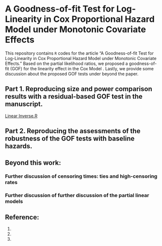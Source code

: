 # A Goodness-of-fit Test for Log-Linearity in Cox Proportional Hazard Model under Monotonic Covariate Effects #

This repository contains  ```R``` codes for the article “A Goodness-of-fit Test for Log-Linearity in Cox Proportional Hazard Model under Monotonic Covariate Effects.” 
Based on the partial likelihood ratios, we proposed a goodness-of-fit (GOF) for the linearity effect in the Cox Model . 
Lastly, we provide some discussion about the proposed GOF tests under beyond the paper. 
<!-- This article has been submitted for publication. -->

<!-- Prior to using R programs on this repository, please download the main R program [EGJ_USO_Library.R](https://raw.githubusercontent.com/cftang9/MSUSO/master/EGJ_USO_Library.r).  -->

## Part 1. Reproducing size and power comparison results with a residual-based GOF test in the manuscript. 

[Linear Inverse.R](https://github.com/cftang9/LLGOF_UniCoxPH/blob/main/Baseline%20Exp(1)/Linear_Inverse.R)

## Part 2. Reproducing the assessments of the robustness of the GOF tests with baseline hazards. 

## Beyond this work: 

### Further discussion of censoring times: ties and high-censoring rates

### Further discussion of further discussion of the partial linear models

## Reference: 
1. 
2. 
3. 

